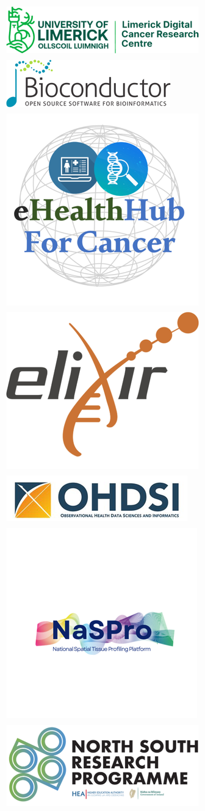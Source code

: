 ![](contents/logo/LDCRC_Logo_fixed.jpg "Limerick Digital Cancer Research Center")

![](contents/logo/bioconductor_logo_cmyk.png "Bioconductor")

![](contents/logo/eHealthHub_logo.png "eHealthHub For Cancer")

![](contents/logo/Elixir_logo-3927606181.png "ELIXIR")

![](contents/logo/OHDSI.jpeg "OHDSI Real World Data")

![](contents/logo/NasPro.png "National Spatial Tissue Profiling Platform")

![](contents/logo/NSRP_Logo.png)
